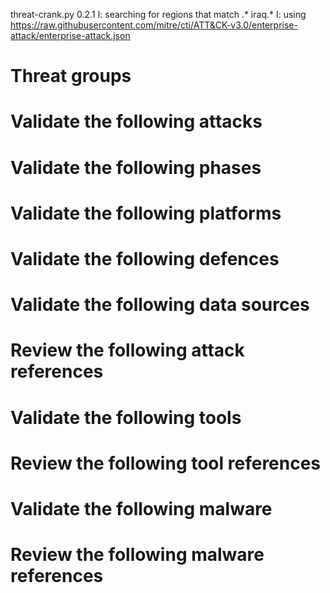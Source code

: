threat-crank.py 0.2.1
I: searching for regions that match .* iraq.*
I: using https://raw.githubusercontent.com/mitre/cti/ATT&CK-v3.0/enterprise-attack/enterprise-attack.json
# Threat groups


# Validate the following attacks


# Validate the following phases


# Validate the following platforms


# Validate the following defences


# Validate the following data sources


# Review the following attack references


# Validate the following tools


# Review the following tool references


# Validate the following malware


# Review the following malware references


